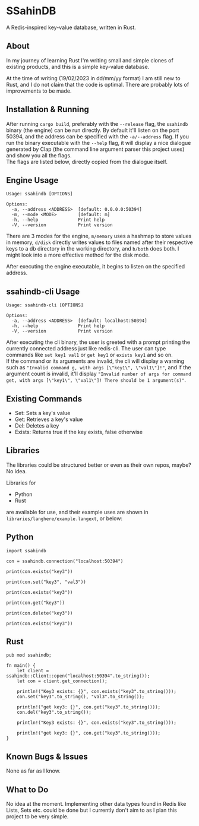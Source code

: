 # SSahinDB
A Redis-inspired key-value database, written in Rust.

## About
In my journey of learning Rust I'm writing small and simple clones of existing products, and this is a simple key-value database.

At the time of writing (19/02/2023 in dd/mm/yy format) I am still new to Rust, and I do not claim that the code is optimal. There are probably lots of improvements to be made.

## Installation & Running
After running `cargo build`, preferably with the `--release` flag, the `ssahindb` binary (the engine) can be run directly. By default it'll listen on the port 50394, and the address can be specified with the `-a/--address` flag. If you run the binary executable with the `--help` flag, it will display a nice dialogue generated by Clap (the command line argument parser this project uses) and show you all the flags.  
The flags are listed below, directly copied from the dialogue itself.

## Engine Usage

```
Usage: ssahindb [OPTIONS]

Options:
  -a, --address <ADDRESS>  [default: 0.0.0.0:50394]
  -m, --mode <MODE>        [default: m]
  -h, --help               Print help
  -V, --version            Print version
```

There are 3 modes for the engine, `m/memory` uses a hashmap to store values in memory, `d/disk` directly writes values to files named after their respective keys to a db directory in the working directory, and `b/both` does both. I might look into a more effective method for the disk mode.  

After executing the engine executable, it begins to listen on the specified address.

## ssahindb-cli Usage

```
Usage: ssahindb-cli [OPTIONS]

Options:
  -a, --address <ADDRESS>  [default: localhost:50394]
  -h, --help               Print help
  -V, --version            Print version
```

After executing the cli binary, the user is greeted with a prompt printing the currently connected address just like redis-cli. The user can type commands like `set key1 val1` or `get key1` or `exists key1` and so on.  
If the command or its arguments are invalid, the cli will display a warning such as `"Invalid command g, with args [\"key1\", \"val1\"]!"`, and if the argument count is invalid, it'll display `"Invalid number of args for command get, with args [\"key1\", \"val1\"]! There should be 1 argument(s)"`.

## Existing Commands
- Set: Sets a key's value
- Get: Retrieves a key's value
- Del: Deletes a key
- Exists: Returns true if the key exists, false otherwise

## Libraries
The libraries could be structured better or even as their own repos, maybe? No idea.  

Libraries for
- Python
- Rust  
  
are available for use, and their example uses are shown in `libraries/langhere/example.langext`, or below:  

## Python
```
import ssahindb

con = ssahindb.connection("localhost:50394")

print(con.exists("key3"))

print(con.set("key3", "val3"))

print(con.exists("key3"))

print(con.get("key3"))

print(con.delete("key3"))

print(con.exists("key3"))

```

## Rust
```
pub mod ssahindb;

fn main() {
    let client = ssahindb::Client::open("localhost:50394".to_string());
    let con = client.get_connection();

    println!("Key3 exists: {}", con.exists("key3".to_string()));
    con.set("key3".to_string(), "val3".to_string());

    println!("get key3: {}", con.get("key3".to_string()));
    con.del("key3".to_string());

    println!("Key3 exists: {}", con.exists("key3".to_string()));

    println!("get key3: {}", con.get("key3".to_string()));
}
```

## Known Bugs & Issues
None as far as I know. 

## What to Do
No idea at the moment. Implementing other data types found in Redis like Lists, Sets etc. could be done but I currently don't aim to as I plan this project to be very simple.